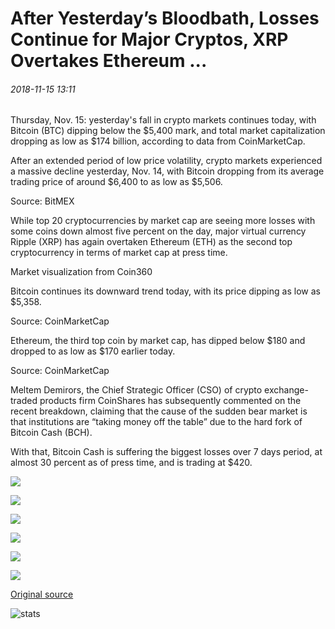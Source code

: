 # After Yesterday’s Bloodbath, Losses Continue for Major Cryptos, XRP Overtakes Ethereum ...

###### 2018-11-15 13:11

Thursday, Nov. 15: yesterday's fall in crypto markets continues today, with Bitcoin (BTC) dipping below the $5,400 mark, and total market capitalization dropping as low as $174 billion, according to data from CoinMarketCap.

After an extended period of low price volatility, crypto markets experienced a massive decline yesterday, Nov. 14, with Bitcoin dropping from its average trading price of around $6,400 to as low as $5,506.

Source: BitMEX

While top 20 cryptocurrencies by market cap are seeing more losses with some coins down almost five percent on the day, major virtual currency Ripple (XRP) has again overtaken Ethereum (ETH) as the second top cryptocurrency in terms of market cap at press time.

Market visualization from Coin360

Bitcoin continues its downward trend today, with its price dipping as low as $5,358.

Source: CoinMarketCap

Ethereum, the third top coin by market cap, has dipped below $180 and dropped to as low as $170 earlier today.

Source: CoinMarketCap

Meltem Demirors, the Chief Strategic Officer (CSO) of crypto exchange-traded products firm CoinShares has subsequently commented on the recent breakdown, claiming that the cause of the sudden bear market is that institutions are “taking money off the table” due to the hard fork of Bitcoin Cash (BCH).

With that, Bitcoin Cash is suffering the biggest losses over 7 days period, at almost 30 percent as of press time, and is trading at $420.

![](https://s3.cointelegraph.com/storage/uploads/view/f93a27fbd978379b15cb181c3e8c25e0.png)

![](https://s3.cointelegraph.com/storage/uploads/view/36576d415c64142a4df7c85b2c2b37aa.png)

![](https://s3.cointelegraph.com/storage/uploads/view/b335b3641a0de3d3abb4f71a6014c6d1.jpeg)

![](https://s3.cointelegraph.com/storage/uploads/view/363ae67ca7abc62030ba9da19f504947.jpeg)

![](https://s3.cointelegraph.com/storage/uploads/view/5e2564a9afe659096bc5eedcfbfb30b2.jpeg)

![](https://s3.cointelegraph.com/storage/uploads/view/525ab2004db18d14a90c7e69319ec0b7.jpeg)

[Original source](https://cointelegraph.com/news/after-yesterdays-bloodbath-losses-continue-for-major-cryptos-xrp-overtakes-ethereum)

![stats](https://c.statcounter.com/11760860/0/a89fa40b/1/ "stats")
